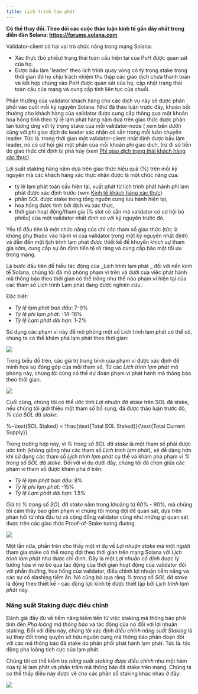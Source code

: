 ```yaml
---
title: Lịch trình lạm phát
---
```


**Có thể thay đổi. Theo dõi các cuộc thảo luận kinh tế gần đây nhất trong diễn đàn Solana: https://forums.solana.com**

Validator-client có hai vai trò chức năng trong mạng Solana:

- Xác thực \(bỏ phiếu\) trạng thái toàn cầu hiện tại của PoH được quan sát của họ.
- Được bầu làm 'leader' theo lịch trình quay vòng có tỷ trọng stake trong thời gian đó họ chịu trách nhiệm thu thập các giao dịch chưa thanh toán và kết hợp chúng vào PoH được quan sát của họ, cập nhật trạng thái toàn cầu của mạng và cung cấp tính liên tục của chuỗi.

Phần thưởng của validator khách hàng cho các dịch vụ này sẽ được phân phối vào cuối mỗi kỷ nguyên Solana. Như đã thảo luận trước đây, khoản bồi thường cho khách hàng của validator được cung cấp thông qua một khoản hoa hồng tính theo tỷ lệ lạm phát hàng năm dựa trên giao thức được phân tán tương ứng với tỷ trọng stake của mỗi validator-node ( xem bên dưới) cùng với phí giao dịch do leader xác nhận có sẵn trong mỗi luân chuyển leader. Tức là. trong thời gian một validator-client nhất định được bầu làm leader, nó có cơ hội giữ một phần của mỗi khoản phí giao dịch, trừ đi số tiền do giao thức chỉ định bị phá hủy \(xem [Phí giao dịch trạng thái khách hàng xác thực](ed_vce_state_validation_transaction_fees.md)\).

Lợi suất staking hàng năm dựa trên giao thức hiệu quả \(%\) trên mỗi kỷ nguyên mà các khách hàng xác thực nhận được là một chức năng của:

- tỷ lệ lạm phát toàn cầu hiện tại, xuất phát từ lịch trình phát hành phi lạm phát được xác định trước \(xem [Kinh tế khách hàng xác thực](ed_vce_overview.md)\)
- phần SOL được stake trong tổng nguồn cung lưu hành hiện tại,
- hoa hồng được tính bởi dịch vụ xác thực,
- thời gian hoạt động/tham gia \[% slot có sẵn mà validator có cơ hội bỏ phiếu\] của một validator nhất định so với kỷ nguyên trước đó.

Yếu tố đầu tiên là một chức năng của chỉ các tham số giao thức \(tức là không phụ thuộc vào hành vi của validator trong một kỷ nguyên nhất định\) và dẫn đến một lịch trình lạm phát được thiết kế để khuyến khích sự tham gia sớm, cung cấp sự ổn định tiền tệ rõ ràng và cung cấp bảo mật tối ưu trong mạng.

Là bước đầu tiên để hiểu tác động của _Lịch trình lạm phát _ đối với nền kinh tế Solana, chúng tôi đã mô phỏng phạm vi trên và dưới của việc phát hành mã thông báo theo thời gian có thể trông như thế nào phạm vi hiện tại của các tham số Lịch trình Lạm phát đang được nghiên cứu.

Đặc biệt:

- _Tỷ lệ lạm phát ban đầu_: 7-9%
- _Tỷ lệ phi lạm phát_: -14-16%
- _Tỷ lệ Lạm phát dài hạn_: 1-2%

Sử dụng các phạm vi này để mô phỏng một số Lich trình lạm phát có thể có, chúng ta có thể khám phá lạm phát theo thời gian:

![](/img/p_inflation_schedule_ranges_w_comments.png)

Trong biểu đồ trên, các giá trị trung bình của phạm vi được xác định để minh họa sự đóng góp của mỗi tham số. Từ các _Lich trình lạm phát_ mô phỏng này, chúng tôi cũng có thể dự đoán phạm vi phát hành mã thông báo theo thời gian.

![](/img/p_total_supply_ranges.png)

Cuối cùng, chúng tôi có thể ước tính _Lợi nhuận đã stake_ trên SOL đã stake, nếu chúng tôi giới thiệu một tham số bổ sung, đã được thảo luận trước đó, _% của SOL đã stake_:

%~\text{SOL Staked} = \frac{\text{Total SOL Staked}}{\text{Total Current Supply}}

Trong trường hợp này, vì _% trong số SOL đã stake_ là một tham số phải được ước tính (không giống như các tham số _Lịch trình lạm phát_), sẽ dễ dàng hơn khi sử dụng các tham số _Lịch trình lạm phát_ cụ thể và khám phá phạm vi _% trong số SOL đã stake_. Đối với ví dụ dưới đây, chúng tôi đã chọn giữa các phạm vi tham số được khám phá ở trên:

- _Tỷ lệ lạm phát ban đầu_: 8%
- _Tỷ lệ phi lạm phát_: -15%
- _Tỷ lệ Lạm phát dài hạn_: 1.5%

Giá trị _% trong số SOL đã stake_ nằm trong khoảng từ 60% - 90%, mà chúng tôi cảm thấy bao gồm phạm vi chúng tôi mong đợi để quan sát, dựa trên phản hồi từ nhà đầu tư và cộng đồng validator cũng như những gì quan sát được trên các giao thức Proof-of-Stake tương đương.

![](/img/p_ex_staked_yields.png)

Một lần nữa, phần trên cho thấy một ví dụ về _Lợi nhuận stake_ mà một người tham gia stake có thể mong đợi theo thời gian trên mạng Solana với _Lịch trình lạm phát_ như được chỉ định. Đây là một _Lợi nhuận cố định_ được lý tưởng hóa vì nó bỏ qua tác động của thời gian hoạt động của validator đối với phần thưởng, hoa hồng của validator, điều chỉnh lợi nhuận tiềm năng và các sự cố slashing tiềm ẩn. Nó cũng bỏ qua rằng _% trong số SOL đã stake_ là động theo thiết kế - các động lực kinh tế được thiết lập bởi _Lịch trình lạm phát_ này.

### Năng suất Staking được điều chỉnh

Đánh giá đầy đủ về tiềm năng kiếm tiền từ việc staking mã thông báo phải tính đến _Pha loãng mã thông báo_ và tác động của nó đối với lợi nhuận staking. Đối với điều này, chúng tôi xác định _điều chỉnh năng suất Staking_ là sự thay đổi trong quyền sở hữu nguồn cung mã thông báo phân đoạn đối với các mã thông báo đã stake do phân phối phát hành lạm phát. Tức là. tác động pha loãng tích cực của lạm phát.

Chúng tôi có thể kiểm tra _năng suất staking được điều chỉnh_ như một hàm của tỷ lệ lạm phát và phần trăm mã thông báo đã stake trên mạng. Chúng ta có thể thấy điều này được vẽ cho các phân số staking khác nhau ở đây:

![](/img/p_ex_staked_dilution.png)
